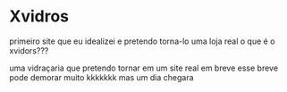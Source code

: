 # Xvidros
primeiro site que eu idealizei e pretendo torna-lo uma loja real
o que é o xvidors???

uma vidraçaria que pretendo tornar em um site real em breve
esse breve pode demorar muito kkkkkkk
mas um dia chegara

